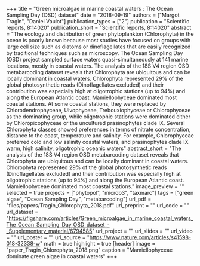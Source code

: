 +++
title = "Green microalgae in marine coastal waters : The Ocean Sampling Day (OSD) dataset"
date = "2018-09-19"
authors = ["Margot Tragin", "Daniel Vaulot"]
publication_types = ["2"]
publication = "Scientific reports, 8:14020"
publication_short = "Scientific reports, 8:14020"
abstract = "The ecology and distribution of green phytoplankton (Chlorophyta) in the ocean is poorly known because most studies have focused on groups with large cell size such as diatoms or dinoflagellates that are easily recognized by traditional techniques such as microscopy. The Ocean Sampling Day (OSD) project sampled surface waters quasi-simultaneously at 141 marine locations, mostly in coastal waters. The analysis of the 18S V4 region OSD metabarcoding dataset reveals that Chlorophyta are ubiquitous and can be locally dominant in coastal waters. Chlorophyta represented 29% of the global photosynthetic reads (Dinoflagellates excluded) and their contribution was especially high at oligotrophic stations (up to 94%) and along the European Atlantic coast. Mamiellophyceae dominated most coastal stations. At some coastal stations, they were replaced by Chlorodendrophyceae, Ulvophyceae, Trebouxiophyceae or Chlorophyceae as the dominating group, while oligotrophic stations were dominated either by Chloropicophyceae or the uncultured prasinophytes clade IX. Several Chlorophyta classes showed preferences in terms of nitrate concentration, distance to the coast, temperature and salinity. For example, Chlorophyceae preferred cold and low salinity coastal waters, and prasinophytes clade IX warm, high salinity, oligotrophic oceanic waters"
abstract_short = "The analysis of the 18S V4 region OSD metabarcoding dataset reveals that Chlorophyta are ubiquitous and can be locally dominant in coastal waters. Chlorophyta represented 29% of the global photosynthetic reads (Dinoflagellates excluded) and their contribution was especially high at oligotrophic stations (up to 94%) and along the European Atlantic coast. Mamiellophyceae dominated most coastal stations."
image_preview = ""
selected = true
projects = ["phytopol", "microb3", "taxmarc"]
tags = ["green algae", "Ocean Sampling Day", "metabarcoding"]
url_pdf = "files/papers/Tragin_Chlorophyta_2018.pdf"
url_preprint = ""
url_code = ""
url_dataset = "https://figshare.com/articles/Green_microalgae_in_marine_coastal_waters_The_Ocean_Sampling_Day_OSD_dataset_-_Supplementary_material/6794585"
url_project = ""
url_slides = ""
url_video = ""
url_poster = ""
url_source = "https://www.nature.com/articles/s41598-018-32338-w"
math = true
highlight = true
[header]
image = "paper_Tragin_Chlorophyta_2018.png"
caption = "Mamiellophyceae dominate green algae in coastal waters"
+++
